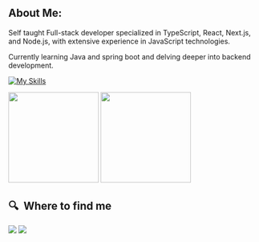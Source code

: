 ## About Me:

Self taught Full-stack developer specialized in TypeScript, React, Next.js, and Node.js, with extensive experience in JavaScript technologies.

Currently learning Java and spring boot and delving deeper into backend development.

[![My Skills](https://skillicons.dev/icons?i=elixir,typescript,js,react,next,nodejs,&perline=7)](https://skillicons.dev)

  <img height="180em" src="https://github-readme-stats.vercel.app/api?username=RenanRSilva&show_icons=true&theme=radical&include_all_commits=true&count_private=true"/>
  <img height="180em" src="https://github-readme-stats.vercel.app/api/top-langs/?username=RenanRSilva&layout=compact&langs_count=16&theme=radical"/>

## 🔍  Where to find me

[<img src="https://img.shields.io/badge/linkedin-%230077B5.svg?&style=for-the-badge&logo=linkedin&logoColor=white" />](https://www.linkedin.com/in/renan-rambul-7551a9206/)
<a href = "https://renanrambuls@gmail.com"><img src="https://img.shields.io/badge/-Gmail-%23333?style=for-the-badge&logo=gmail&logoColor=white" target="_blank"></a>
